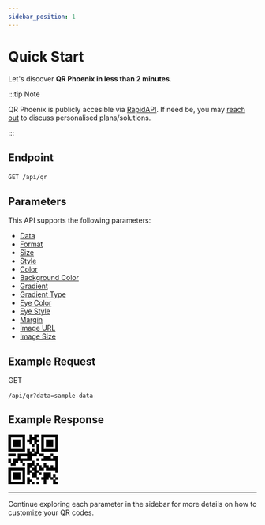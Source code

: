 ```yaml
---
sidebar_position: 1
---
```


# Quick Start

Let's discover **QR Phoenix in less than 2 minutes**.


:::tip Note

QR Phoenix is publicly accesible via [RapidAPI](https://rapidapi.com/jaygrey.jg/api/qr-phoenix). If need be, you may [reach out](https://whoami.craftsmanjohn.com/contact) to discuss personalised plans/solutions.

:::


## Endpoint

`GET /api/qr`


## Parameters

This API supports the following parameters:

- [Data](/docs/parameter-overview/data)
- [Format](/docs/parameter-overview/format)
- [Size](/docs/parameter-overview/size)
- [Style](/docs/parameter-overview/style)
- [Color](/docs/parameter-overview/color)
- [Background Color](/docs/parameter-overview/background-color)
- [Gradient](/docs/parameter-overview/gradient)
- [Gradient Type](/docs/parameter-overview/gradient-type)
- [Eye Color](/docs/parameter-overview/eye-color)
- [Eye Style](/docs/parameter-overview/eye-style)
- [Margin](/docs/parameter-overview/margin)
- [Image URL](/docs/parameter-overview/image-url)
- [Image Size](/docs/parameter-overview/image-size)


## Example Request

GET
```http
/api/qr?data=sample-data
```

## Example Response

<img class="example-qr" src="/img/examples/basic.png" alt="Basic Example" />


<hr />

Continue exploring each parameter in the sidebar for more details on how to customize your QR codes.



